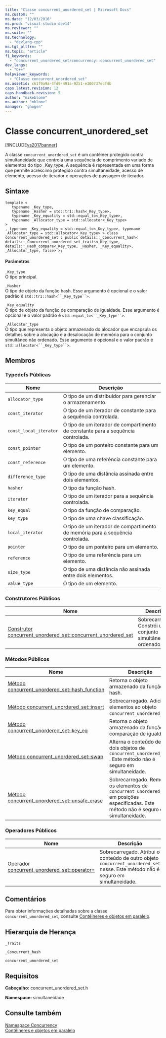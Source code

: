 ```yaml
---
title: "Classe concurrent_unordered_set | Microsoft Docs"
ms.custom: ""
ms.date: "12/03/2016"
ms.prod: "visual-studio-dev14"
ms.reviewer: ""
ms.suite: ""
ms.technology: 
  - "devlang-cpp"
ms.tgt_pltfrm: ""
ms.topic: "article"
f1_keywords: 
  - "concurrent_unordered_set/concurrency::concurrent_unordered_set"
dev_langs: 
  - "C++"
helpviewer_keywords: 
  - "Classe concurrent_unordered_set"
ms.assetid: c61f9a9a-4fd9-491a-9251-e300737ecf4b
caps.latest.revision: 12
caps.handback.revision: 5
author: "mikeblome"
ms.author: "mblome"
manager: "ghogen"
---
```

# Classe concurrent_unordered_set
[!INCLUDE[vs2017banner](../../../assembler/inline/includes/vs2017banner.md)]

A classe `concurrent_unordered_set` é um contêiner protegido contra simultaneidade que controla uma sequência de comprimento variado de elementos do tipo \_Key\_type.  A sequência é representada em uma forma que permite acréscimo protegido contra simultaneidade, acesso de elemento, acesso de iterador e operações de passagem de iterador.  
  
## Sintaxe  
  
```  
template <  
   typename _Key_type,  
   typename _Hasher = std::tr1::hash<_Key_type>,  
   typename _Key_equality = std::equal_to<_Key_type>,  
   typename _Allocator_type = std::allocator<_Key_type>  
>  
, typename _Key_equality = std::equal_to<_Key_type>, typename _Allocator_type = std::allocator<_Key_type> > class concurrent_unordered_set : public details::_Concurrent_hash< details::_Concurrent_unordered_set_traits<_Key_type, details::_Hash_compare<_Key_type, _Hasher, _Key_equality>, _Allocator_type, false> >;  
```  
  
#### Parâmetros  
 `_Key_type`  
 O tipo principal.  
  
 `_Hasher`  
 O tipo de objeto da função hash.  Esse argumento é opcional e o valor padrão é `std::tr1::hash<``_Key_type``>`.  
  
 `_Key_equality`  
 O tipo de objeto da função de comparação de igualdade.  Esse argumento é opcional e o valor padrão é `std::equal_to<``_Key_type``>`.  
  
 `_Allocator_type`  
 O tipo que representa o objeto armazenado do alocador que encapsula os detalhes sobre a alocação e a desalocação de memória para o conjunto simultâneo não ordenado.  Esse argumento é opcional e o valor padrão é `std::allocator<``_Key_type``>`.  
  
## Membros  
  
### Typedefs Públicas  
  
|Nome|Descrição|  
|----------|---------------|  
|`allocator_type`|O tipo de um distribuidor para gerenciar o armazenamento.|  
|`const_iterator`|O tipo de um iterador de constante para a sequência controlada.|  
|`const_local_iterator`|O tipo de um iterador de compartimento de constante para a sequência controlada.|  
|`const_pointer`|O tipo de um ponteiro constante para um elemento.|  
|`const_reference`|O tipo de uma referência constante para um elemento.|  
|`difference_type`|O tipo de uma distância assinada entre dois elementos.|  
|`hasher`|O tipo da função hash.|  
|`iterator`|O tipo de um iterador para a sequência controlada.|  
|`key_equal`|O tipo da função de comparação.|  
|`key_type`|O tipo de uma chave classificação.|  
|`local_iterator`|O tipo de um iterador de compartimento de memória para a sequência controlada.|  
|`pointer`|O tipo de um ponteiro para um elemento.|  
|`reference`|O tipo de uma referência para um elemento.|  
|`size_type`|O tipo de uma distância não assinada entre dois elementos.|  
|`value_type`|O tipo de um elemento.|  
  
### Construtores Públicos  
  
|Nome|Descrição|  
|----------|---------------|  
|[Construtor concurrent\_unordered\_set::concurrent\_unordered\_set](../Topic/concurrent_unordered_set::concurrent_unordered_set%20Constructor.md)|Sobrecarregado.  Constrói um conjunto simultâneo não ordenado.|  
  
### Métodos Públicos  
  
|Nome|Descrição|  
|----------|---------------|  
|[Método concurrent\_unordered\_set::hash\_function](../Topic/concurrent_unordered_set::hash_function%20Method.md)|Retorna o objeto armazenado da função hash.|  
|[Método concurrent\_unordered\_set::insert](../Topic/concurrent_unordered_set::insert%20Method.md)|Sobrecarregado.  Adiciona elementos ao objeto `concurrent_unordered_set`.|  
|[Método concurrent\_unordered\_set::key\_eq](../Topic/concurrent_unordered_set::key_eq%20Method.md)|Retorna o objeto armazenado da função de comparação de igualdade.|  
|[Método concurrent\_unordered\_set::swap](../Topic/concurrent_unordered_set::swap%20Method.md)|Alterna o conteúdo de dois objetos de `concurrent_unordered_set` .  Este método não é seguro em simultaneidade.|  
|[Método concurrent\_unordered\_set::unsafe\_erase](../Topic/concurrent_unordered_set::unsafe_erase%20Method.md)|Sobrecarregado.  Remove os elementos de `concurrent_unordered_set` em posições especificadas.  Este método não é seguro em simultaneidade.|  
  
### Operadores Públicos  
  
|Nome|Descrição|  
|----------|---------------|  
|[Operador concurrent\_unordered\_set::operator\=](../Topic/concurrent_unordered_set::operator=%20Operator.md)|Sobrecarregado.  Atribui o conteúdo de outro objeto `concurrent_unordered_set` nesse.  Este método não é seguro em simultaneidade.|  
  
## Comentários  
 Para obter informações detalhadas sobre a classe `concurrent_unordered_set`, consulte [Contêineres e objetos em paralelo](../../../parallel/concrt/parallel-containers-and-objects.md).  
  
## Hierarquia de Herança  
 `_Traits`  
  
 `_Concurrent_hash`  
  
 `concurrent_unordered_set`  
  
## Requisitos  
 **Cabeçalho:** concurrent\_unordered\_set.h  
  
 **Namespace:** simultaneidade  
  
## Consulte também  
 [Namespace Concurrency](../../../parallel/concrt/reference/concurrency-namespace.md)   
 [Contêineres e objetos em paralelo](../../../parallel/concrt/parallel-containers-and-objects.md)